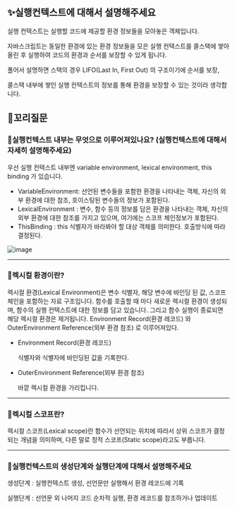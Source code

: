 ## ✨실행컨텍스트에 대해서 설명해주세요

실행 컨텍스트는 실행할 코드에 제공할 환경 정보들을 모아놓은 객체입니다.

자바스크립트는 동일한 환경에 있는 환경 정보들을 모은 실행 컨텍스트를 콜스택에 쌓아올린 후 실행하여 코드의 환경과 순서를 보장할 수 있게 됩니다.

풀어서 설명하면 스택의 경우 LIFO(Last In, First Out) 의 구조이기에 순서를 보장,

콜스택 내부에 쌓인 실행 컨텍스트의 정보를 통해 환경을 보장할 수 있는 것이라 생각합니다.

## 🔁꼬리질문

### 🤔실행컨텍스트 내부는 무엇으로 이루어져있나요? (실행컨텍스트에 대해서 자세히 설명해주세요)

우선 실행 컨텍스트 내부엔 variable environment, lexical environment, this binding 가 있습니다.

- VariableEnvironment: 선언된 변수들을 포함한 환경을 나타내는 객체, 자신의 외부 환경에 대한 참조, 호이스팅된 변수들의 정보가 포함된다.
- LexicalEnvironment : 변수, 함수 등의 정보를 담은 환경을 나타내는 객체, 자신의 외부 환경에 대한 참조를 가지고 있으며, 여기에는 스코프 체인정보가 포함된다.
- ThisBinding : this 식별자가 바라봐야 할 대상 객체를 의미한다. 호출방식에 따라 결정된다.

![image](https://github.com/99sStudy/CS-Interview-Master/assets/90139306/80f9ad00-70e2-4f5e-9851-5631dd7f6869)

<hr>

### 🤔렉시컬 환경이란?

렉시컬 환경(Lexical Environment)은 변수 식별자, 해당 변수에 바인딩 된 값, 스코프 체인을 포함하는 자료 구조입니다.
함수를 호출할 때 마다 새로운 렉시컬 환경이 생성되며, 함수의 실행 컨텍스트에 대한 정보를 담고 있습니다.
그리고 함수 실행이 종료되면 해당 렉시컬 환경은 제거됩니다.
Environment Record(환경 레코드) 와 OuterEnvironment Reference(외부 환경 참조) 로 이루어져있다.

- Environment Record(환경 레코드)

  식별자와 식별자에 바인딩된 값을 기록한다.

- OuterEnvironment Reference(외부 환경 참조)

  바깥 렉시컬 환경을 가리킵니다.

<hr>

### 🤔렉시컬 스코프란?

렉시컬 스코프(Lexical scope)란 함수가 선언되는 위치에 따라서 상위 스코프가 결정되는 개념을 의미하며, 다른 말로 정적 스코프(Static scope)라고도 부릅니다.

 <hr>

### 🤔실행컨텍스트의 생성단계와 실행단계에 대해서 설명해주세요

생성단계 : 실행컨텍스트 생성, 선언문만 실행해서 환경 레코드에 기록

실행단계 : 선언문 외 나머지 코드 순차적 실행, 환경 레코드를 참조하거나 업데이트
